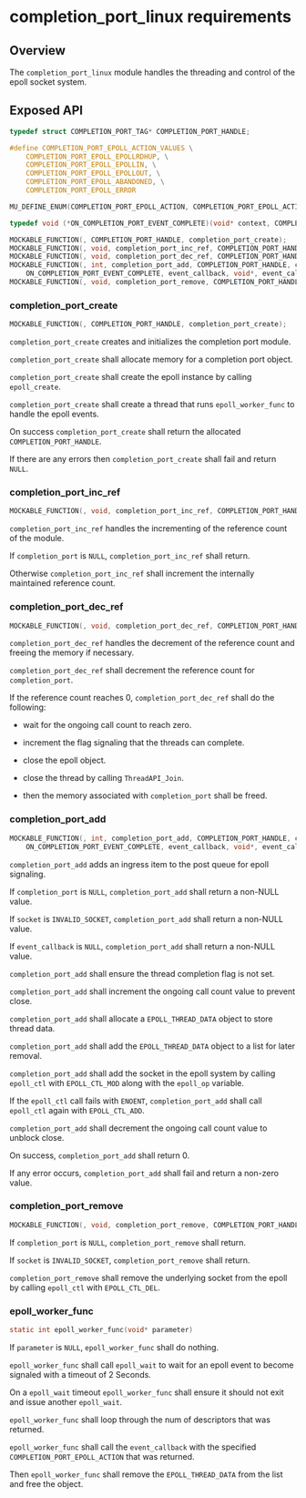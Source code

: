 # completion_port_linux requirements

## Overview

The `completion_port_linux` module handles the threading and control of the epoll socket system.

## Exposed API

```C
typedef struct COMPLETION_PORT_TAG* COMPLETION_PORT_HANDLE;

#define COMPLETION_PORT_EPOLL_ACTION_VALUES \
    COMPLETION_PORT_EPOLL_EPOLLRDHUP, \
    COMPLETION_PORT_EPOLL_EPOLLIN, \
    COMPLETION_PORT_EPOLL_EPOLLOUT, \
    COMPLETION_PORT_EPOLL_ABANDONED, \
    COMPLETION_PORT_EPOLL_ERROR

MU_DEFINE_ENUM(COMPLETION_PORT_EPOLL_ACTION, COMPLETION_PORT_EPOLL_ACTION_VALUES)

typedef void (*ON_COMPLETION_PORT_EVENT_COMPLETE)(void* context, COMPLETION_PORT_EPOLL_ACTION epoll_action);

MOCKABLE_FUNCTION(, COMPLETION_PORT_HANDLE, completion_port_create);
MOCKABLE_FUNCTION(, void, completion_port_inc_ref, COMPLETION_PORT_HANDLE, completion_port);
MOCKABLE_FUNCTION(, void, completion_port_dec_ref, COMPLETION_PORT_HANDLE, completion_port);
MOCKABLE_FUNCTION(, int, completion_port_add, COMPLETION_PORT_HANDLE, completion_port, int, epoll_op, SOCKET_HANDLE, socket,
    ON_COMPLETION_PORT_EVENT_COMPLETE, event_callback, void*, event_callback_ctx);
MOCKABLE_FUNCTION(, void, completion_port_remove, COMPLETION_PORT_HANDLE, completion_port, SOCKET_HANDLE, socket);
```

### completion_port_create

```C
MOCKABLE_FUNCTION(, COMPLETION_PORT_HANDLE, completion_port_create);
```

`completion_port_create` creates and initializes the completion port module.

`completion_port_create` shall allocate memory for a completion port object.

`completion_port_create` shall create the epoll instance by calling `epoll_create`.

`completion_port_create` shall create a thread that runs `epoll_worker_func` to handle the epoll events.

On success `completion_port_create` shall return the allocated `COMPLETION_PORT_HANDLE`.

If there are any errors then `completion_port_create` shall fail and return `NULL`.

### completion_port_inc_ref

```C
MOCKABLE_FUNCTION(, void, completion_port_inc_ref, COMPLETION_PORT_HANDLE, completion_port);
```

`completion_port_inc_ref` handles the incrementing of the reference count of the module.

If `completion_port` is `NULL`, `completion_port_inc_ref` shall return.

Otherwise `completion_port_inc_ref` shall increment the internally maintained reference count.

### completion_port_dec_ref

```C
MOCKABLE_FUNCTION(, void, completion_port_dec_ref, COMPLETION_PORT_HANDLE, completion_port);
```

`completion_port_dec_ref` handles the decrement of the reference count and freeing the memory if necessary.

`completion_port_dec_ref` shall decrement the reference count for `completion_port`.

If the reference count reaches 0, `completion_port_dec_ref` shall do the following:

- wait for the ongoing call count to reach zero.

- increment the flag signaling that the threads can complete.

- close the epoll object.

- close the thread by calling `ThreadAPI_Join`.

- then the memory associated with `completion_port` shall be freed.

### completion_port_add

```C
MOCKABLE_FUNCTION(, int, completion_port_add, COMPLETION_PORT_HANDLE, completion_port, int, epoll_op, SOCKET_HANDLE, socket,
    ON_COMPLETION_PORT_EVENT_COMPLETE, event_callback, void*, event_callback_ctx);
```

`completion_port_add` adds an ingress item to the post queue for epoll signaling.

If `completion_port` is `NULL`, `completion_port_add` shall return a non-NULL value.

If `socket` is `INVALID_SOCKET`, `completion_port_add` shall return a non-NULL value.

If `event_callback` is `NULL`, `completion_port_add` shall return a non-NULL value.

`completion_port_add` shall ensure the thread completion flag is not set.

`completion_port_add` shall increment the ongoing call count value to prevent close.

`completion_port_add` shall allocate a `EPOLL_THREAD_DATA` object to store thread data.

`completion_port_add` shall add the `EPOLL_THREAD_DATA` object to a list for later removal.

`completion_port_add` shall add the socket in the epoll system by calling `epoll_ctl` with `EPOLL_CTL_MOD` along with the `epoll_op` variable.

If the `epoll_ctl` call fails with `ENOENT`, `completion_port_add` shall call `epoll_ctl` again with `EPOLL_CTL_ADD`.

`completion_port_add` shall decrement the ongoing call count value to unblock close.

On success, `completion_port_add` shall return 0.

If any error occurs, `completion_port_add` shall fail and return a non-zero value.

### completion_port_remove

```C
MOCKABLE_FUNCTION(, void, completion_port_remove, COMPLETION_PORT_HANDLE, completion_port, SOCKET_HANDLE, socket);
```

If `completion_port` is `NULL`, `completion_port_remove` shall return.

If `socket` is `INVALID_SOCKET`, `completion_port_remove` shall return.

`completion_port_remove` shall remove the underlying socket from the epoll by calling `epoll_ctl` with `EPOLL_CTL_DEL`.

### epoll_worker_func

```c
static int epoll_worker_func(void* parameter)
```

If `parameter` is `NULL`, `epoll_worker_func` shall do nothing.

`epoll_worker_func` shall call `epoll_wait` to wait for an epoll event to become signaled with a timeout of 2 Seconds.

On a `epoll_wait` timeout `epoll_worker_func` shall ensure it should not exit and issue another `epoll_wait`.

`epoll_worker_func` shall loop through the num of descriptors that was returned.

`epoll_worker_func` shall call the `event_callback` with the specified `COMPLETION_PORT_EPOLL_ACTION` that was returned.

Then `epoll_worker_func` shall remove the `EPOLL_THREAD_DATA` from the list and free the object.
